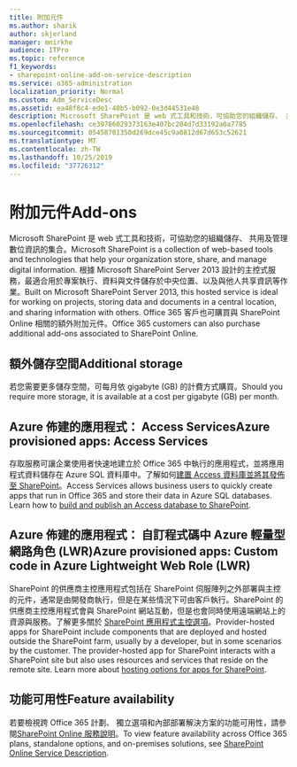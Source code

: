 ```yaml
---
title: 附加元件
ms.author: sharik
author: skjerland
manager: mnirkhe
audience: ITPro
ms.topic: reference
f1_keywords:
- sharepoint-online-add-on-service-description
ms.service: o365-administration
localization_priority: Normal
ms.custom: Adm_ServiceDesc
ms.assetid: ea48f8c4-ede1-40b5-b092-0e3d44531e48
description: Microsoft SharePoint 是 web 式工具和技術，可協助您的組織儲存、 共用及管理數位資訊的集合。 根據 Microsoft SharePoint Server 2013 設計的主控式服務，最適合用於專案執行、資料與文件儲存於中央位置、以及與他人共享資訊等作業。 Office 365 客戶也可購買與 SharePoint Online 相關的額外附加元件。
ms.openlocfilehash: ce39786029373163e407bc204d7d33192a0a7785
ms.sourcegitcommit: 05458701350d269dce45c9a0812d67d653c52621
ms.translationtype: MT
ms.contentlocale: zh-TW
ms.lasthandoff: 10/25/2019
ms.locfileid: "37726312"
---
```

# <a name="add-ons"></a><span data-ttu-id="76c98-105">附加元件</span><span class="sxs-lookup"><span data-stu-id="76c98-105">Add-ons</span></span>

<span data-ttu-id="76c98-106">Microsoft SharePoint 是 web 式工具和技術，可協助您的組織儲存、 共用及管理數位資訊的集合。</span><span class="sxs-lookup"><span data-stu-id="76c98-106">Microsoft SharePoint is a collection of web-based tools and technologies that help your organization store, share, and manage digital information.</span></span> <span data-ttu-id="76c98-107">根據 Microsoft SharePoint Server 2013 設計的主控式服務，最適合用於專案執行、資料與文件儲存於中央位置、以及與他人共享資訊等作業。</span><span class="sxs-lookup"><span data-stu-id="76c98-107">Built on Microsoft SharePoint Server 2013, this hosted service is ideal for working on projects, storing data and documents in a central location, and sharing information with others.</span></span> <span data-ttu-id="76c98-108">Office 365 客戶也可購買與 SharePoint Online 相關的額外附加元件。</span><span class="sxs-lookup"><span data-stu-id="76c98-108">Office 365 customers can also purchase additional add-ons associated to SharePoint Online.</span></span>
  
## <a name="additional-storage"></a><span data-ttu-id="76c98-109">額外儲存空間</span><span class="sxs-lookup"><span data-stu-id="76c98-109">Additional storage</span></span>

<span data-ttu-id="76c98-110">若您需要更多儲存空間，可每月依 gigabyte (GB) 的計費方式購買。</span><span class="sxs-lookup"><span data-stu-id="76c98-110">Should you require more storage, it is available at a cost per gigabyte (GB) per month.</span></span>
  
## <a name="azure-provisioned-apps-access-services"></a><span data-ttu-id="76c98-111">Azure 佈建的應用程式： Access Services</span><span class="sxs-lookup"><span data-stu-id="76c98-111">Azure provisioned apps: Access Services</span></span>

<span data-ttu-id="76c98-p103">存取服務可讓企業使用者快速地建立於 Office 365 中執行的應用程式，並將應用程式資料儲存在 Azure SQL 資料庫中。了解如何[建置 Access 資料庫並將其發佈至 SharePoint](https://go.microsoft.com/fwlink/p/?LinkID=393754)。</span><span class="sxs-lookup"><span data-stu-id="76c98-p103">Access Services allows business users to quickly create apps that run in Office 365 and store their data in Azure SQL databases. Learn how to [build and publish an Access database to SharePoint](https://go.microsoft.com/fwlink/p/?LinkID=393754).</span></span>
  
## <a name="azure-provisioned-apps-custom-code-in-azure-lightweight-web-role-lwr"></a><span data-ttu-id="76c98-114">Azure 佈建的應用程式： 自訂程式碼中 Azure 輕量型網路角色 (LWR)</span><span class="sxs-lookup"><span data-stu-id="76c98-114">Azure provisioned apps: Custom code in Azure Lightweight Web Role (LWR)</span></span>

<span data-ttu-id="76c98-p104">SharePoint 的供應商主控應用程式包括在 SharePoint 伺服陣列之外部署與主控的元件，通常是由開發商執行，但是在某些情況下可由客戶執行。SharePoint 的供應商主控應用程式會與 SharePoint 網站互動，但是也會同時使用遠端網站上的資源與服務。了解更多關於 [SharePoint 應用程式主控選項](https://go.microsoft.com/fwlink/?LinkId=271314)。</span><span class="sxs-lookup"><span data-stu-id="76c98-p104">Provider-hosted apps for SharePoint include components that are deployed and hosted outside the SharePoint farm, usually by a developer, but in some scenarios by the customer. The provider-hosted app for SharePoint interacts with a SharePoint site but also uses resources and services that reside on the remote site. Learn more about [hosting options for apps for SharePoint](https://go.microsoft.com/fwlink/?LinkId=271314).</span></span>
  
## <a name="feature-availability"></a><span data-ttu-id="76c98-118">功能可用性</span><span class="sxs-lookup"><span data-stu-id="76c98-118">Feature availability</span></span>

<span data-ttu-id="76c98-119">若要檢視跨 Office 365 計劃、 獨立選項和內部部署解決方案的功能可用性，請參閱[SharePoint Online 服務說明](sharepoint-online-service-description.md)。</span><span class="sxs-lookup"><span data-stu-id="76c98-119">To view feature availability across Office 365 plans, standalone options, and on-premises solutions, see [SharePoint Online Service Description](sharepoint-online-service-description.md).</span></span>
  